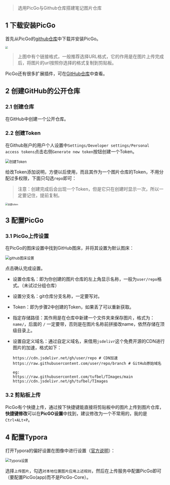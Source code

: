 > 选用PicGo与Github仓库搭建笔记图片仓库

## 1 下载安装PicGo

首先从PicGo的[github仓库](https://github.com/Molunerfinn/PicGo)中下载并安装PicGo。

<img src="https://cdn.jsdelivr.net/gh/tufbel/TImages/mark/Snipaste_2021-01-11_16-43-14.png" style="zoom:50%;" />

> 上图中有个链接格式，一般推荐选择URL格式，它的作用是在图片上传完成后，将图片的url按照你选择的格式复制到剪贴板。

PicGo还有很多扩展插件，可在[GitHub仓库](https://github.com/PicGo/Awesome-PicGo)中查看。

## 2 创建GitHub的公开仓库

### 2.1 创建仓库

在GitHub中创建一个公开仓库。

### 2.2 创建Token

在Github账户的用户个人设置中`Settings/Developer settings/Personal access tokens`点击右侧`Generate new token`按钮创建一个Token。

<img src="https://cdn.jsdelivr.net/gh/tufbel/TImages/mark/20210111170221.png" alt="创建Token" style="zoom:80%;" />

给改Token添加说明，方便以后使用，而且其作为一个图片仓库的Token，不用分配过多权限，下面只勾选`repo`即可：

> 注意：创建完成后会出现一个Token，但是它只在创建时显示一次，所以一定要记住，提前复制。

<img src="https://cdn.jsdelivr.net/gh/tufbel/TImages/mark/20210111170529.png" alt="创建token" style="zoom: 50%;" />

## 3 配置PicGo

### 3.1 PicGo上传设置

在PicGo的图床设置中找到GitHub图床，并将其设置为默认图床：

<img src="https://cdn.jsdelivr.net/gh/tufbel/TImages/mark/20210111171218.png" alt="github图床设置" style="zoom: 80%;" />

点击确认完成设置。

- 设置仓库名：即为你创建的图片仓库的左上角显示名称，一般为`user/repo`格式。（未试过分组仓库）

- 设置分支名：git仓库分支名称，一定要写对。

- Token：即为步骤2中创建的Token，如果丢了可以重新获取。

- 指定存储路径：其作用是在仓库中新建一个文件夹来保存图片，格式为：`name/`，后面的 `/` 一定要带，否则是在图片名称前拼接改name，依然存储在顶级目录上。

- 设置自定义域名：通过自定义域名，来借用`jsdelivr`这个免费开源的CDN进行图片的加速，格式如下：

  ```shell
  https://cdn.jsdelivr.net/gh/user/repo # CDN加速
  https://raw.githubusercontent.com/user/repo/branch # GitHub原始域名
  
  eg:
  https://raw.githubusercontent.com/tufbel/TImages/main
  https://cdn.jsdelivr.net/gh/tufbel/TImages
  ```

### 3.2 剪贴板上传

PicGo有个快捷上传，通过按下快捷键能直接将剪贴板中的图片上传到图片仓库，**快捷键修改**可以在**PicGO设置**中找到，建议修改为一个不常用的，我的是`Ctrl+ALt+P`。

## 4 配置Typora

打开Typora的偏好设置在图像中进行设置（[官方说明](https://support.typora.io/Upload-Image/#picgoapp-chinese-language-only)）：

<img src="https://cdn.jsdelivr.net/gh/tufbel/TImages/mark/20210111172703.png" alt="Typora设置" style="zoom:80%;" />

选择`上传图片`，勾选`对本地位置图片应用上述规则`，然后在上传服务中配置PicGo即可（要配置PicGo(app)而不是PicGo-Core）。

